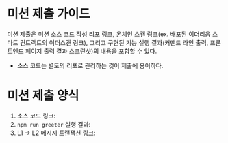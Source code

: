 # 미션 제출 가이드
미션 제출은 미션 소스 코드 작성 리포 링크, 온체인 스캔 링크(ex. 배포된 이더리움 스마트 컨트랙트의 이더스캔 링크), 그리고 구현된 기능 실행 결과(커맨드 라인 출력, 프론트엔드 페이지 출력 결과 스크린샷)의 내용을 포함할 수 있다. 

* 소스 코드는 별도의 리포로 관리하는 것이 제출에 용이하다.

# 미션 제출 양식
1. 소스 코드 링크:
2. `npm run greeter` 실행 결과:
3. L1 -> L2 메시지 트랜잭션 링크: 
